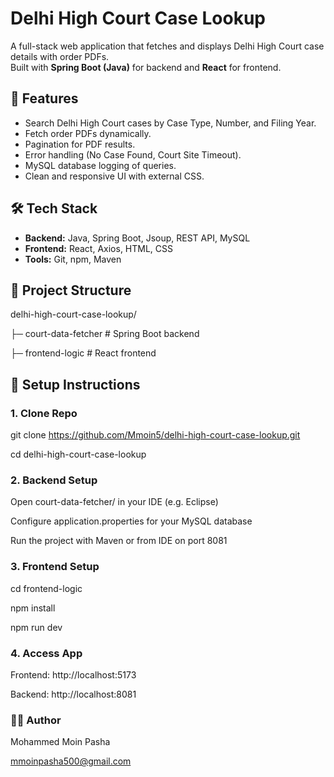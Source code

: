 # Delhi High Court Case Lookup

A full-stack web application that fetches and displays Delhi High Court case details with order PDFs.  
Built with **Spring Boot (Java)** for backend and **React** for frontend.

## 🚀 Features
- Search Delhi High Court cases by Case Type, Number, and Filing Year.
- Fetch order PDFs dynamically.
- Pagination for PDF results.
- Error handling (No Case Found, Court Site Timeout).
- MySQL database logging of queries.
- Clean and responsive UI with external CSS.

## 🛠 Tech Stack
- **Backend:** Java, Spring Boot, Jsoup, REST API, MySQL
- **Frontend:** React, Axios, HTML, CSS
- **Tools:** Git, npm, Maven

## 📂 Project Structure

delhi-high-court-case-lookup/

├─ court-data-fetcher # Spring Boot backend

├─ frontend-logic # React frontend

## 🔧 Setup Instructions

### 1. Clone Repo

git clone https://github.com/Mmoin5/delhi-high-court-case-lookup.git

cd delhi-high-court-case-lookup

### 2. Backend Setup

Open court-data-fetcher/ in your IDE (e.g. Eclipse)

Configure application.properties for your MySQL database

Run the project with Maven or from IDE on port 8081

### 3. Frontend Setup

cd frontend-logic

npm install

npm run dev

### 4. Access App
   
Frontend: http://localhost:5173

Backend: http://localhost:8081

### 👨‍💻 Author

 Mohammed Moin Pasha
 
 mmoinpasha500@gmail.com
